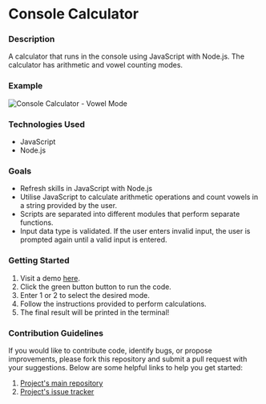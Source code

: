 # Console Calculator

### Description
A calculator that runs in the console using JavaScript with Node.js. The calculator has arithmetic and vowel counting modes.

### Example
![Console Calculator - Vowel Mode](https://user-images.githubusercontent.com/74436899/109996036-bed77880-7d06-11eb-87d8-74bda90ebdcd.png "Console Calculator - Vowel Mode")

### Technologies Used
* JavaScript
* Node.js

### Goals
* Refresh skills in JavaScript with Node.js
* Utilise JavaScript to calculate arithmetic operations and count vowels in a string provided by the user.
* Scripts are separated into different modules that perform separate functions.
* Input data type is validated. If the user enters invalid input, the user is prompted again until a valid input is entered.

### Getting Started
1. Visit a demo [here](https://replit.com/@DanielTsiang/console-calculator).
2. Click the green button button to run the code.
3. Enter 1 or 2 to select the desired mode.
4. Follow the instructions provided to perform calculations.
5. The final result will be printed in the terminal!

### Contribution Guidelines
If you would like to contribute code, identify bugs, or propose improvements, please fork this repository and submit a pull request with your suggestions. Below are some helpful links to help you get started:
1. [Project's main repository](https://github.com/DanielTsiang/ConsoleCalculator-JavaScript)
2. [Project's issue tracker](https://github.com/DanielTsiang/ConsoleCalculator-JavaScript/issues)
